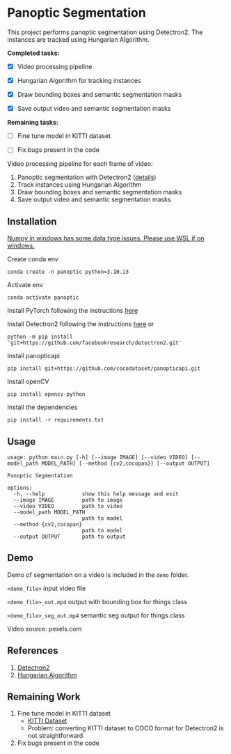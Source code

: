 # Panoptic Segmentation

This project performs panoptic segmentation using Detectron2. The instances are tracked using Hungarian Algorithm. 

**Completed tasks:**
- [x] Video processing pipeline
- [x] Hungarian Algorithm for tracking instances
- [x] Draw bounding boxes and semantic segmentation masks
- [x] Save output video and semantic segmentation masks


**Remaining tasks:**
- [ ] Fine tune model in KITTI dataset
- [ ] Fix bugs present in the code


Video processing pipeline for each frame of video:
1. Panoptic segmentation with Detectron2 ([details](docs/model.md)) 
2. Track instances using Hungarian Algorithm
3. Draw bounding boxes and semantic segmentation masks
4. Save output video and semantic segmentation masks

## Installation

[Numpy in windows has some data type issues. Please use WSL if on windows.](https://github.com/numpy/numpy/issues/17640)



Create conda env
```commandline
conda create -n panoptic python=3.10.13
```
Activate env
```commandline
conda activate panoptic
```
Install PyTorch following the instructions [here](https://pytorch.org/get-started/locally/)

Install Detectron2 following the instructions [here](https://detectron2.readthedocs.io/en/latest/tutorials/install.html)
or
```commandline
python -m pip install 'git+https://github.com/facebookresearch/detectron2.git'
```

Install panopticapi
```commandline
pip install git+https://github.com/cocodataset/panopticapi.git
```

Install openCV
```commandline
pip install opencv-python
```

Install the dependencies
```commandline
pip install -r requirements.txt
```

## Usage

```
usage: python main.py [-h] [--image IMAGE] [--video VIDEO] [--model_path MODEL_PATH] [--method {cv2,cocopan}] [--output OUTPUT]

Panoptic Segmentation

options:
  -h, --help            show this help message and exit
  --image IMAGE         path to image
  --video VIDEO         path to video
  --model_path MODEL_PATH
                        path to model
  --method {cv2,cocopan}
                        path to model
  --output OUTPUT       path to output

```

## Demo
Demo of segmentation on a video is included in the `demo` folder. 

`<demo_file>` input video file 

`<demo_file>_out.mp4` output with bounding box for things class

`<demo_file>_seg_out.mp4` semantic seg output for things class

Video source: pexels.com


## References
1. [Detectron2](https://detectron2.readthedocs.io/en/latest/index.html)
2. [Hungarian Algorithm](https://en.wikipedia.org/wiki/Hungarian_algorithm)

## Remaining Work
1. Fine tune model in KITTI dataset
    - [KITTI Dataset](http://www.cvlibs.net/datasets/kitti/eval_semseg.php?benchmark=semantics2015)
    - Problem: converting KITTI dataset to COCO format for Detectron2 is not straightforward
2. Fix bugs present in the code